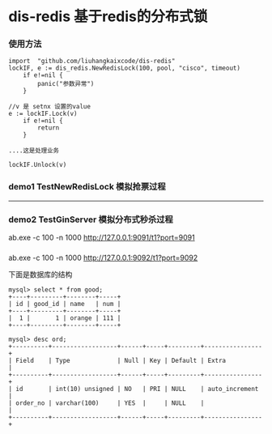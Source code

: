 # dis-redis 基于redis的分布式锁

### 使用方法
```cassandraql
import  "github.com/liuhangkaixcode/dis-redis"
lockIF, e := dis_redis.NewRedisLock(100, pool, "cisco", timeout)
	if e!=nil {
		panic("参数异常")
	}

//v 是 setnx 设置的value
e := lockIF.Lock(v)
	if e!=nil {
		return
	}

....这是处理业务

lockIF.Unlock(v)

```


### demo1 TestNewRedisLock 模拟抢票过程
------------------------------------------------------------------------
###  demo2  TestGinServer  模拟分布式秒杀过程

ab.exe -c 100 -n 1000  http://127.0.0.1:9091/t1?port=9091
### 
ab.exe -c 100 -n 1000  http://127.0.0.1:9092/t1?port=9092

下面是数据库的结构
```cassandraql
mysql> select * from good;
+----+---------+--------+-----+
| id | good_id | name   | num |
+----+---------+--------+-----+
|  1 |       1 | orange | 111 |
+----+---------+--------+-----+
```

```cassandraql
mysql> desc ord;
+----------+------------------+------+-----+---------+----------------+
| Field    | Type             | Null | Key | Default | Extra          |
+----------+------------------+------+-----+---------+----------------+
| id       | int(10) unsigned | NO   | PRI | NULL    | auto_increment |
| order_no | varchar(100)     | YES  |     | NULL    |                |
+----------+------------------+------+-----+---------+----------------+
```
